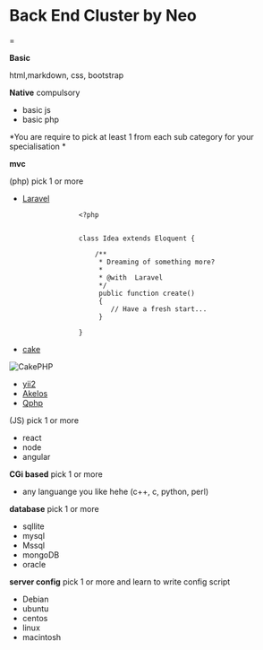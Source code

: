 # Back End Cluster by Neo
=

**Basic**

html,markdown, css, bootstrap

**Native** compulsory 

- basic js
- basic php

*You are require to pick at least 1 from each sub category for your specialisation *

**mvc**

(php) pick 1 or more
- [Laravel](https://laravel.com/)

    				<?php
    				
    				
    				class Idea extends Eloquent {
    				
    					/**
    					 * Dreaming of something more?
    					 *
    					 * @with  Laravel
    					 */
    					 public function create()
    					 {
    					 	// Have a fresh start...
    					 }
    				
    				}

- [cake](http://cakephp.org/)

![CakePHP](http://cakephp.org/img/default/cake-logo2.png)

- [yii2](https://laravel.com/)
- [Akelos](https://laravel.com/)
- [Qphp](https://laravel.com/)

(JS) pick 1 or more
- react
- node
- angular

**CGi based** pick 1 or more
- any languange you like hehe (c++, c, python, perl)

**database** pick 1 or more
- sqllite
- mysql
- Mssql
- mongoDB
- oracle

**server config** pick 1 or more and learn to write config script
- Debian
- ubuntu
- centos
- linux
- macintosh